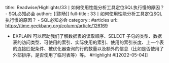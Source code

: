 title:: Readwise/Highlights/33丨如何使用性能分析工具定位SQL执行慢的原因？ - SQL必知必会
author:: [[陈旸]]
full-title:: 33丨如何使用性能分析工具定位SQL执行慢的原因？ - SQL必知必会
category:: #articles
url:: https://time.geekbang.org/column/article/126169

- EXPLAIN 可以帮助我们了解数据表的读取顺序、SELECT 子句的类型、数据表的访问类型、可使用的索引、实际使用的索引、使用的索引长度、上一个表的连接匹配条件、被优化器查询的行的数量以及额外的信息（比如是否使用了外部排序，是否使用了临时表等）等。 #Highlight #[[2022-05-04]]